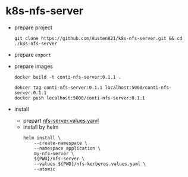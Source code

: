 # k8s-nfs-server

* prepare project
  ```shell
  git clone https://github.com/Austen821/k8s-nfs-server.git && cd ./k8s-nfs-server
  ```
* prepare `export`
* prepare images
  ```shell
  docker build -t conti-nfs-server:0.1.1 .
  ```
  ```shell
  dokcer tag conti-nfs-server:0.1.1 localhost:5000/conti-nfs-server:0.1.1
  docker push localhost:5000/conti-nfs-server:0.1.1
  ```

* install
  * prepart [nfs-server.values.yaml](resource/nfs-server.values.yaml.md)
  * install by helm
    ```shell
    helm install \
        --create-namespace \
        --namespace application \
        my-nfs-server \
        ${PWD}/nfs-server \
        --values ${PWD}/nfs-kerberos.values.yaml \
        --atomic
    ```
